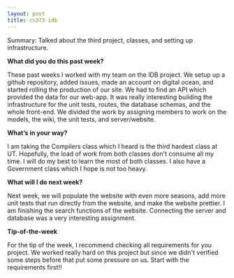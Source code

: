 ```yaml
---
layout: post
title: cs373-idb
---
```


Summary: Talked about the third project, classes, and setting up infrastructure. 

**What did you do this past week?**

These past weeks I worked with my team on the IDB project. We setup up a github repository, added issues, made an account on digital ocean, and started rolling the production of our site. We had to find an API which provided the data for our web-app. It was really interesting building the infrastructure for the unit tests, routes, the database schemas, and the whole front-end. We divided the work by assigning members to work on the models, the wiki, the unit tests, and server/website. 

**What’s in your way?**

I am taking the Compilers class which I heard is the third hardest class at UT. Hopefully, the load of work from both classes don't consume all my time. I will do my best to learn the most of both classes. I also have a Government class which I hope is not too heavy. 

**What will I do next week?**

Next week, we will populate the website with even more seasons, add more  unit tests that run directly from the website, and make the website prettier. I am finishing the search functions of the website. Connecting the server and database was a very interesting assignment. 

**Tip-of-the-week**

For the tip of the week, I recommend checking all requirements for you project. We worked really hard on this project but since we didn't verified some steps before that put some pressure on us. Start with the requirements first!!
